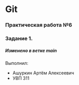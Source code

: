 # Git
### Практическая работа №6
### Задание 1.
##### Изменено в ветке main
Выполнил:
* Ашуркин Артём Алексеевич
* УВП 311

